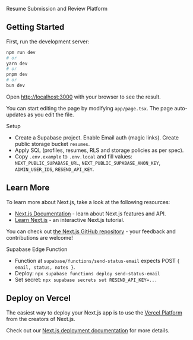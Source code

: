 Resume Submission and Review Platform

## Getting Started

First, run the development server:

```bash
npm run dev
# or
yarn dev
# or
pnpm dev
# or
bun dev
```

Open [http://localhost:3000](http://localhost:3000) with your browser to see the result.

You can start editing the page by modifying `app/page.tsx`. The page auto-updates as you edit the file.

Setup
- Create a Supabase project. Enable Email auth (magic links). Create public storage bucket `resumes`.
- Apply SQL (profiles, resumes, RLS and storage policies as per spec).
- Copy `.env.example` to `.env.local` and fill values: `NEXT_PUBLIC_SUPABASE_URL`, `NEXT_PUBLIC_SUPABASE_ANON_KEY`, `ADMIN_USER_IDS`, `RESEND_API_KEY`.

## Learn More

To learn more about Next.js, take a look at the following resources:

- [Next.js Documentation](https://nextjs.org/docs) - learn about Next.js features and API.
- [Learn Next.js](https://nextjs.org/learn) - an interactive Next.js tutorial.

You can check out [the Next.js GitHub repository](https://github.com/vercel/next.js) - your feedback and contributions are welcome!

Supabase Edge Function
- Function at `supabase/functions/send-status-email` expects POST `{ email, status, notes }`.
- Deploy: `npx supabase functions deploy send-status-email`
- Set secret: `npx supabase secrets set RESEND_API_KEY=...`

## Deploy on Vercel

The easiest way to deploy your Next.js app is to use the [Vercel Platform](https://vercel.com/new?utm_medium=default-template&filter=next.js&utm_source=create-next-app&utm_campaign=create-next-app-readme) from the creators of Next.js.

Check out our [Next.js deployment documentation](https://nextjs.org/docs/app/building-your-application/deploying) for more details.
